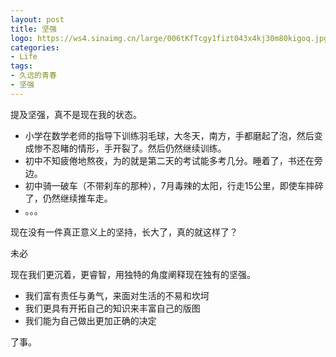 ```yaml
---
layout: post
title: 坚强
logo: https://ws4.sinaimg.cn/large/006tKfTcgy1fizt043x4kj30m80kigoq.jpg
categories:
- Life
tags:
- 久远的青春
- 坚强
---
```


提及坚强，真不是现在我的状态。

- 小学在数学老师的指导下训练羽毛球，大冬天，南方，手都磨起了泡，然后变成惨不忍睹的情形，手开裂了。然后仍然继续训练。
- 初中不知疲倦地熬夜，为的就是第二天的考试能多考几分。睡着了，书还在旁边。
- 初中骑一破车（不带刹车的那种），7月毒辣的太阳，行走15公里，即使车摔碎了，仍然继续推车走。
- 。。。

现在没有一件真正意义上的坚持，长大了，真的就这样了？  

未必  

现在我们更沉着，更睿智，用独特的角度阐释现在独有的坚强。

- 我们富有责任与勇气，来面对生活的不易和坎坷
- 我们更具有开拓自己的知识来丰富自己的版图
- 我们能为自己做出更加正确的决定

了事。